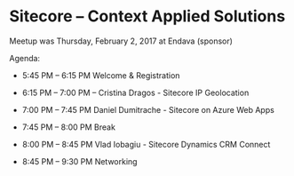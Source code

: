 # Sitecore – Context Applied Solutions

Meetup was Thursday, February 2, 2017 at Endava (sponsor)

Agenda:

- 5:45 PM – 6:15 PM Welcome & Registration

- 6:15 PM – 7:00 PM – Cristina Dragos - Sitecore IP Geolocation

- 7:00 PM – 7:45 PM Daniel Dumitrache - Sitecore on Azure Web Apps

- 7:45 PM – 8:00 PM Break

- 8:00 PM – 8:45 PM Vlad Iobagiu - Sitecore Dynamics CRM Connect

- 8:45 PM – 9:30 PM Networking
